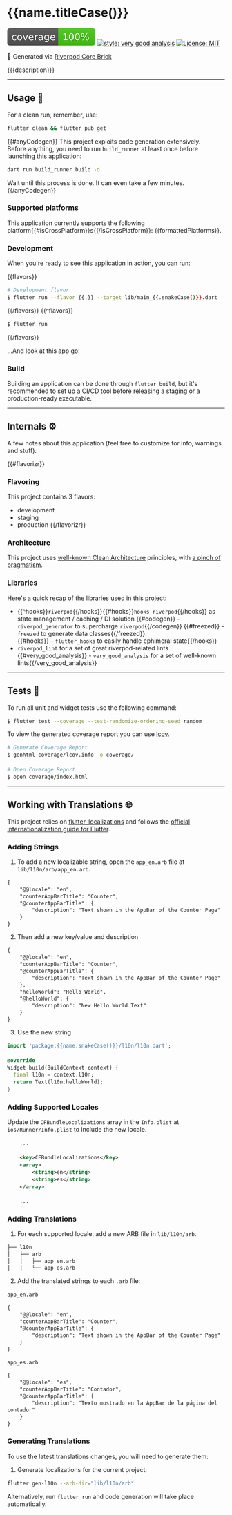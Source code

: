 # {{name.titleCase()}}

![coverage][coverage_badge]
[![style: very good analysis][very_good_analysis_badge]][very_good_analysis_link]
[![License: MIT][license_badge]][license_link]

🤖 Generated via [Riverpod Core Brick][riverpod_core_brick_link]

{{{description}}}

---

## Usage 💯

For a clean run, remember, use:

```sh
flutter clean && flutter pub get
```

{{#anyCodegen}}
This project exploits code generation extensively.  
Before anything, you need to run `build_runner` at least once before launching this application:

```sh
dart run build_runner build -d
```

Wait until this process is done. It can even take a few minutes.
{{/anyCodegen}}

### Supported platforms
This application currently supports the following platform{{#isCrossPlatform}}s{{/isCrossPlatform}}: {{formattedPlatforms}}.

### Development

When you're ready to see this application in action, you can run:

{{flavors}}
```sh
# Development flavor
$ flutter run --flavor {{.}} --target lib/main_{{.snakeCase()}}.dart
```
{{/flavors}}
{{^flavors}}
```sh
$ flutter run
```
{{/flavors}}


...And look at this app go!

### Build

Building an application can be done through `flutter build`, but it's recommended to set up a CI/CD tool before releasing a staging or a production-ready executable.

---

## Internals ⚙️

A few notes about this application (feel free to customize for info, warnings and stuff).

{{#flavorizr}}
### Flavoring
This project contains 3 flavors:

- development
- staging
- production
{{/flavorizr}}

### Architecture
This project uses [well-known Clean Architecture][clean-arch-link] principles, with
[a pinch of pragmatism][clean-arch-riverpod-repo-example-link].

### Libraries
Here's a quick recap of the libraries used in this project:
  - {{^hooks}}`riverpod`{{/hooks}}{{#hooks}}`hooks_riverpod`{{/hooks}} as state management / caching / DI solution
{{#codegen}}  - `riverpod_generator` to supercharge `riverpod`{{/codegen}}
{{#freezed}}  - `freezed` to generate data classes{{/freezed}}.  
{{#hooks}}  - `flutter_hooks` to easily handle ephimeral state{{/hooks}}
  - `riverpod_lint` for a set of great riverpod-related lints
{{#very_good_analysis}}  - `very_good_analysis` for a set of well-known lints{{/very_good_analysis}}

---

## Tests 🧪

To run all unit and widget tests use the following command:

```sh
$ flutter test --coverage --test-randomize-ordering-seed random
```

To view the generated coverage report you can use [lcov](https://github.com/linux-test-project/lcov).

```sh
# Generate Coverage Report
$ genhtml coverage/lcov.info -o coverage/

# Open Coverage Report
$ open coverage/index.html
```

---

## Working with Translations 🌐

This project relies on [flutter_localizations][flutter_localizations_link] and follows the [official internationalization guide for Flutter][internationalization_link].

### Adding Strings

1. To add a new localizable string, open the `app_en.arb` file at `lib/l10n/arb/app_en.arb`.

```arb
{
    "@@locale": "en",
    "counterAppBarTitle": "Counter",
    "@counterAppBarTitle": {
        "description": "Text shown in the AppBar of the Counter Page"
    }
}
```

2. Then add a new key/value and description

```arb
{
    "@@locale": "en",
    "counterAppBarTitle": "Counter",
    "@counterAppBarTitle": {
        "description": "Text shown in the AppBar of the Counter Page"
    },
    "helloWorld": "Hello World",
    "@helloWorld": {
        "description": "New Hello World Text"
    }
}
```

3. Use the new string

```dart
import 'package:{{name.snakeCase()}}/l10n/l10n.dart';

@override
Widget build(BuildContext context) {
  final l10n = context.l10n;
  return Text(l10n.helloWorld);
}
```

### Adding Supported Locales

Update the `CFBundleLocalizations` array in the `Info.plist` at `ios/Runner/Info.plist` to include the new locale.

```xml
    ...

    <key>CFBundleLocalizations</key>
	<array>
		<string>en</string>
		<string>es</string>
	</array>

    ...
```

### Adding Translations

1. For each supported locale, add a new ARB file in `lib/l10n/arb`.

```
├── l10n
│   ├── arb
│   │   ├── app_en.arb
│   │   └── app_es.arb
```

2. Add the translated strings to each `.arb` file:

`app_en.arb`

```arb
{
    "@@locale": "en",
    "counterAppBarTitle": "Counter",
    "@counterAppBarTitle": {
        "description": "Text shown in the AppBar of the Counter Page"
    }
}
```

`app_es.arb`

```arb
{
    "@@locale": "es",
    "counterAppBarTitle": "Contador",
    "@counterAppBarTitle": {
        "description": "Texto mostrado en la AppBar de la página del contador"
    }
}
```

### Generating Translations

To use the latest translations changes, you will need to generate them:

1. Generate localizations for the current project:

```sh
flutter gen-l10n --arb-dir="lib/l10n/arb"
```

Alternatively, run `flutter run` and code generation will take place automatically.

[coverage_badge]: coverage_badge.svg
[flutter_localizations_link]: https://api.flutter.dev/flutter/flutter_localizations/flutter_localizations-library.html
[internationalization_link]: https://flutter.dev/docs/development/accessibility-and-localization/internationalization
[license_badge]: https://img.shields.io/badge/license-MIT-blue.svg
[license_link]: https://opensource.org/licenses/MIT
[very_good_analysis_badge]: https://img.shields.io/badge/style-very_good_analysis-B22C89.svg
[very_good_analysis_link]: https://pub.dev/packages/very_good_analysis
[riverpod_core_brick_link]: https://github.com/lucavenir/riverpod_core_brick
[clean-arch-link]: https://www.oreilly.com/library/view/clean-architecture-a/9780134494272/
[flavors-link]: https://docs.flutter.dev/deployment/flavors
[clean-arch-riverpod-repo-example-link]: https://github.com/lucavenir/riverpod_architecture_example
